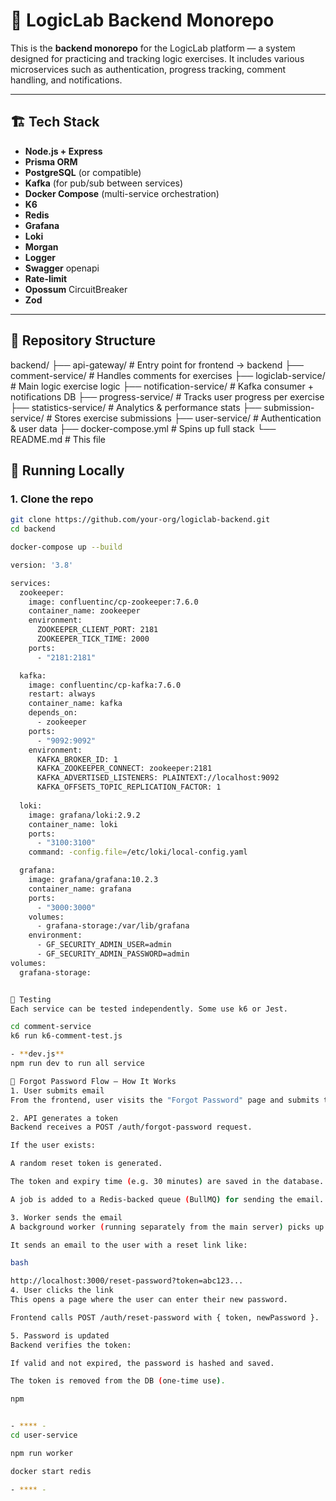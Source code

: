# 🧠 LogicLab Backend Monorepo

This is the **backend monorepo** for the LogicLab platform — a system designed for practicing and tracking logic exercises. It includes various microservices such as authentication, progress tracking, comment handling, and notifications.

---

## 🏗️ Tech Stack

- **Node.js + Express**
- **Prisma ORM**
- **PostgreSQL** (or compatible)
- **Kafka** (for pub/sub between services)
- **Docker Compose** (multi-service orchestration)
- **K6** 
- **Redis**
- **Grafana**
- **Loki**
- **Morgan**
- **Logger**
- **Swagger** openapi
- **Rate-limit** 
- **Opossum** CircuitBreaker
- **Zod** 

---

## 📁 Repository Structure

backend/
├── api-gateway/ # Entry point for frontend → backend
├── comment-service/ # Handles comments for exercises
├── logiclab-service/ # Main logic exercise logic
├── notification-service/ # Kafka consumer + notifications DB
├── progress-service/ # Tracks user progress per exercise
├── statistics-service/ # Analytics & performance stats
├── submission-service/ # Stores exercise submissions
├── user-service/ # Authentication & user data
├── docker-compose.yml # Spins up full stack
└── README.md # This file


## 🚀 Running Locally

### 1. Clone the repo

```bash
git clone https://github.com/your-org/logiclab-backend.git
cd backend

docker-compose up --build

version: '3.8'

services:
  zookeeper:
    image: confluentinc/cp-zookeeper:7.6.0
    container_name: zookeeper
    environment:
      ZOOKEEPER_CLIENT_PORT: 2181
      ZOOKEEPER_TICK_TIME: 2000
    ports:
      - "2181:2181"

  kafka:
    image: confluentinc/cp-kafka:7.6.0
    restart: always
    container_name: kafka
    depends_on:
      - zookeeper
    ports:
      - "9092:9092"
    environment:
      KAFKA_BROKER_ID: 1
      KAFKA_ZOOKEEPER_CONNECT: zookeeper:2181
      KAFKA_ADVERTISED_LISTENERS: PLAINTEXT://localhost:9092
      KAFKA_OFFSETS_TOPIC_REPLICATION_FACTOR: 1
  
  loki:
    image: grafana/loki:2.9.2
    container_name: loki
    ports:
      - "3100:3100"
    command: -config.file=/etc/loki/local-config.yaml

  grafana:
    image: grafana/grafana:10.2.3
    container_name: grafana
    ports:
      - "3000:3000"
    volumes:
      - grafana-storage:/var/lib/grafana
    environment:
      - GF_SECURITY_ADMIN_USER=admin
      - GF_SECURITY_ADMIN_PASSWORD=admin
volumes:
  grafana-storage:


🧪 Testing
Each service can be tested independently. Some use k6 or Jest.

cd comment-service
k6 run k6-comment-test.js

- **dev.js**
npm run dev to run all service

🔐 Forgot Password Flow – How It Works
1. User submits email
From the frontend, user visits the "Forgot Password" page and submits their email.

2. API generates a token
Backend receives a POST /auth/forgot-password request.

If the user exists:

A random reset token is generated.

The token and expiry time (e.g. 30 minutes) are saved in the database.

A job is added to a Redis-backed queue (BullMQ) for sending the email.

3. Worker sends the email
A background worker (running separately from the main server) picks up the job.

It sends an email to the user with a reset link like:

bash

http://localhost:3000/reset-password?token=abc123...
4. User clicks the link
This opens a page where the user can enter their new password.

Frontend calls POST /auth/reset-password with { token, newPassword }.

5. Password is updated
Backend verifies the token:

If valid and not expired, the password is hashed and saved.

The token is removed from the DB (one-time use).

npm 


- **** -
cd user-service

npm run worker

docker start redis 

- **** -